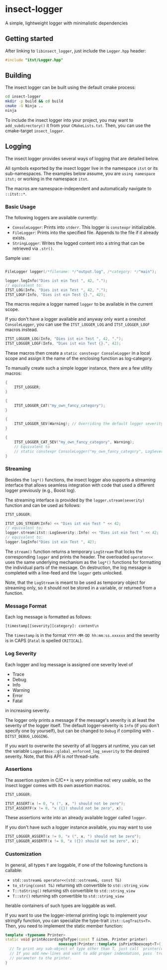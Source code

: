 # insect-logger
A simple, lightweight logger with minimalistic dependencies

## Getting started

After linking to `libinsect_logger`, just include the `Logger.hpp` header:

```C++
#include "itst/Logger.hpp"
```

## Building

The insect logger can be built using the default cmake process:

```Bash
cd insect-logger
mkdir -p build && cd build
cmake -G Ninja ..
ninja
```

To include the insect logger into your project, you may want to `add_subdirectory()` it from your `CMakeLists.txt`.
Then, you can use the cmake-target `insect_logger`.

## Logging

The insect logger provides several ways of logging that are detailed below.

All symbols exported by the insect logger live in the namespace `itst` or its sub-namespaces.
The examples below assume, you are `using namespace itst;` or working in the namespace `itst`.

The macros are namespace-independent and automatically navigate to `::itst::*`.

### Basic Usage

The following loggers are available currently:

- `ConsoleLogger`: Prints into `stderr`. This logger is `constexpr` initializable.
- `FileLogger`: Prints into the specified file. Appends to the file if it already exists.
- `StringLogger`: Writes the logged content into a string that can be retrieved via `.str()`.

Sample use:

```C++

FileLogger logger(/*filename: */"output.log", /*category: */"main");

logger.logInfo("Dies ist ein Test ", 42, ".");
// equivalent to:
ITST_LOG(Info, "Dies ist ein Test ", 42, ".");
ITST_LOGF(Info, "Dies ist ein Test {}.", 42);
```

The macros require a logger named `logger` to be available in the current scope.

If you don't have a logger available and anyway only want a oneshot `ConsoleLogger`, you can use the `ITST_LOGGER_LOG` and `ITST_LOGGER_LOGF` macros instead.

```C++
ITST_LOGGER_LOG(Info, "Dies ist ein Test ", 42, ".");
ITST_LOGGER_LOGF(Info, "Dies ist ein Test {}.", 42);
```

These macros then create a `static constexpr ConsoleLogger` in a local scope and assign it the name of the enclosing function as log-category.

To manually create such a simple logger instance, there are a few utility macros:

```C++
{
    ITST_LOGGER;
}

{
    ITST_LOGGER_CAT("my_own_fancy_category");
}

{
    ITST_LOGGER_SEV(Warning); // Overriding the default logger severity
}

{
    ITST_LOGGER_CAT_SEV("my_own_fancy_category", Warning); 
    // Equivalent to
    // static constexpr ConsoleLogger("my_own_fancy_category", LogSeverity::Warning);
}
```

### Streaming

Besides the `log*()` functions, the insect logger also supports a streaming interface that allows seamless integration with code that used a different logger previously (e.g., Boost log).

The streaming interface is provided by the `logger.stream(severity)` function and can be used as follows:

```C++
ITST_LOGGER;

ITST_LOG_STREAM(Info) << "Dies ist ein Test " << 42;
// equivalent to:
logger.stream(itst::LogSeverity::Info) << "Dies ist ein Test " << 42;
// equivalent to:
logger.logInfo("Dies ist ein Test ", 42);
```

The `stream()` function returns a temporary `LogStream` that locks the corresponding `logger` and prints the header.
The overloaded `operator<<` uses the same underlying mechanism as the `log*()` functions for formatting the individual parts of the message.
On destruction, the log message is completed with a line-feed and the `logger` gets unlocked.

Note, that the `LogStream` is meant to be used as temporary object for streaming only, so it should not be stored in a variable, or returned from a function.

### Message Format

Each log message is formatted as follows:

`[timestamp][severity][category]: content\n`

The `timestamp` is in the format `YYYY-MM-DD hh:mm:ss.xxxxxx` and the severity is in CAPS (`Fatal` is spelled `CRITICAL`).

### Log Severity

Each logger and log message is assigned one severity level of

- Trace
- Debug
- Info
- Warning
- Error
- Fatal

in increasing severity.

The logger only prints a message if the message's severity is at least the severity of the logger itself.
The default logger-severity is `Info` (if you don't specify one by yourself), but can be changed to `Debug` if compiling with `-DITST_DEBUG_LOGGING`.

If you want to overwrite the severity of all loggers at runtime, you can set the variable `LoggerBase::global_enforced_log_severity` to the desired severity.
Note, that this API is *not* thread-safe.

### Assertions

The assertion system in C/C++ is very primitive not very usable, so the insect logger comes with its own assertion macros.

```C++
ITST_LOGGER;

ITST_ASSERT(x != 0, "x (", x, ") should not be zero");
ITST_ASSERTF(x != 0, "x ({}) should not be zero", x);
```

These assertions write into an already available logger called `logger`.

If you don't have such a logger instance available, you may want to use

```C++
ITST_LOGGER_ASSERT(x != 0, "x (", x, ") should not be zero");
ITST_LOGGER_ASSERTF(x != 0, "x ({}) should not be zero", x);
```

### Customization

In general, all types `T` are loggable, if one of the following functions is callable:
- `std::ostream& operator<<(std::ostream&, const T&)`
- `to_string(const T&)` returning sth convertible to `std::string_view`
- `T::toString()` returning sth convertible to `std::string_view`
- `T::str()` returning sth convertible to `std::string_view`

Iterable containers of such types are loggable as well.

If you want to use the logger-internal printing logic to implement your stringify function, you can specialize the type-trait `itst::LogTraits<T>`.
Then, you need to implement the static member function:
```C++
template <typename Printer>
static void printAccordingToType(const T &item, Printer printer) 
                        noexcept(Printer::template isPrintNoexcept<T>()) {
  // To print any sub-object of type other than T, just call `printer(value)` as a function.
  // If you add new-lines and want to add proper indendation, pass `true` as second 
  // parameter to the printer.
}
```
